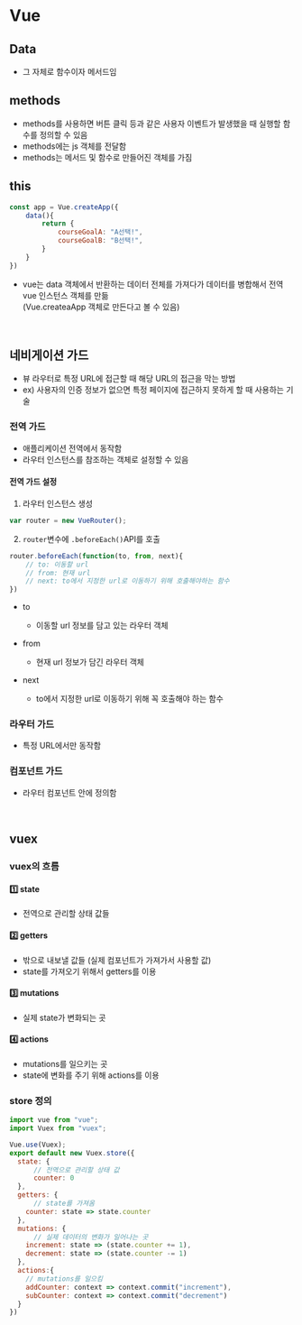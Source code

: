 # Vue


## Data

- 그 자체로 함수이자 메서드임

## methods

- methods를 사용하면 버튼 클릭 등과 같은 사용자 이벤트가 발생했을 때 실행할 함수를 정의할 수 있음
- methods에는 js 객체를 전달함
- methods는 메서드 및 함수로 만들어진 객체를 가짐


## this

```js
const app = Vue.createApp({
    data(){
        return {
            courseGoalA: "A선택!",
            courseGoalB: "B선택!",
        }
    }
})
```


- vue는 data 객체에서 반환하는 데이터 전체를 가져다가 데이터를 병합해서 전역 vue 인스턴스 객체를 만듦
<br> (Vue.createaApp 객체로 만든다고 볼 수 있음)

<br>




## 네비게이션 가드

- 뷰 라우터로 특정 URL에 접근할 때 해당 URL의 접근을 막는 방법
- ex) 사용자의 인증 정보가 없으면 특정 페이지에 접근하지 못하게 할 때 사용하는 기술

### 전역 가드

- 애플리케이션 전역에서 동작함
- 라우터 인스턴스를 참조하는 객체로 설정할 수 있음

#### 전역 가드 설정 

1. 라우터 인스턴스 생성
```js
var router = new VueRouter();
```

2. `router`변수에 `.beforeEach()`API를 호출

```js
router.beforeEach(function(to, from, next){
    // to: 이동할 url
    // from: 현재 url
    // next: to에서 지정한 url로 이동하기 위해 호출해야하는 함수
})
```

- to
  - 이동할 url 정보를 담고 있는 라우터 객체


- from
  - 현재 url 정보가 담긴 라우터 객체

- next
  - to에서 지정한 url로 이동하기 위해 꼭 호출해야 하는 함수







### 라우터 가드

- 특정 URL에서만 동작함

### 컴포넌트 가드

- 라우터 컴포넌트 안에 정의함


<br>

## vuex

### vuex의 흐름

#### :one: state

- 전역으로 관리할 상태 값들

#### :two: getters

- 밖으로 내보낼 값들 (실제 컴포넌트가 가져가서 사용할 값)
- state를 가져오기 위해서 getters를 이용

#### :three: mutations

- 실제 state가 변화되는 곳


#### :four: actions

- mutations를 일으키는 곳
- state에 변화를 주기 위해 actions를 이용


### store 정의

```js
import vue from "vue";
import Vuex from "vuex";

Vue.use(Vuex);
export default new Vuex.store({
  state: {
      // 전역으로 관리할 상태 값
      counter: 0
  },
  getters: {
      // state를 가져옴
    counter: state => state.counter
  },
  mutations: {
      // 실제 데이터의 변화가 일어나는 곳
    increment: state => (state.counter += 1),
    decrement: state => (state.counter -= 1)
  },
  actions:{
    // mutations를 일으킴
    addCounter: context => context.commit("increment"),
    subCounter: context => context.commit("decrement")
  }
})
``` 

